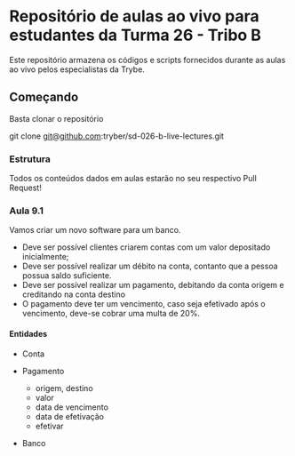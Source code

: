 # Repositório de aulas ao vivo para estudantes da Turma 26 - Tribo B

Este repositório armazena os códigos e scripts fornecidos durante as aulas ao vivo pelos especialistas da Trybe.

## Começando

Basta clonar o repositório

git clone git@github.com:tryber/sd-026-b-live-lectures.git

### Estrutura

Todos os conteúdos dados em aulas estarão no seu respectivo Pull Request!

### Aula 9.1

Vamos criar um novo software para um banco.

- Deve ser possível clientes criarem contas com um valor depositado inicialmente; 
- Deve ser possível realizar um débito na conta, contanto que a pessoa possua saldo suficiente.
- Deve ser possível realizar um pagamento, debitando da conta origem e creditando na conta destino
- O pagamento deve ter um vencimento, caso seja efetivado após o vencimento, deve-se cobrar uma multa de 20%.

#### Entidades

- Conta
<!-- - Cliente -->
- Pagamento
  - origem, destino
  - valor
  - data de vencimento
  - data de efetivação
  - efetivar

- Banco
